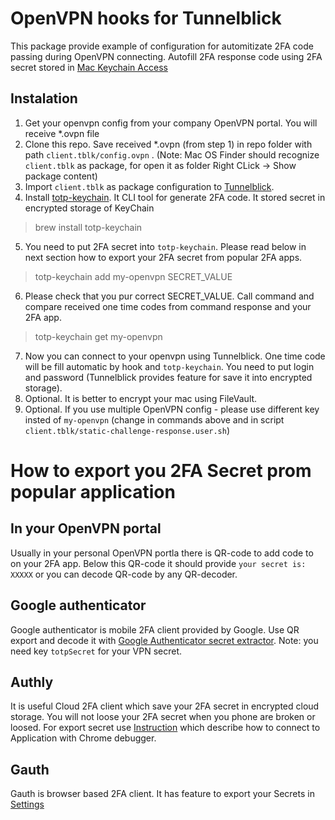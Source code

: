 # OpenVPN hooks for Tunnelblick

This package provide example of configuration for automitizate 2FA code passing during OpenVPN connecting.
Autofill 2FA response code using 2FA secret stored in [Mac Keychain Access](https://support.apple.com/en-gb/guide/keychain-access/kyca1083/mac) 

## Instalation

1. Get your openvpn config from your company OpenVPN portal. You will receive *.ovpn file
2. Clone this repo. Save received *.ovpn (from step 1) in repo folder with path `client.tblk/config.ovpn` . (Note: Mac OS Finder should recognize `client.tblk` as package, for open it as folder Right CLick -> Show package content)
3. Import `client.tblk` as package configuration to [Tunnelblick](https://tunnelblick.net/).
4. Install [totp-keychain](https://github.com/moul/totp-keychain). It CLI tool for generate 2FA code. It stored secret in encrypted storage of KeyChain
>  brew install totp-keychain
5. You need to put 2FA secret into `totp-keychain`. Please read below in next section how to export your 2FA secret from popular 2FA apps.
> totp-keychain add my-openvpn SECRET_VALUE
6. Please check that you pur correct SECRET_VALUE. Call command and compare received one time codes from command response and your 2FA app.
> totp-keychain get my-openvpn
7. Now you can connect to your openvpn using Tunnelblick. One time code will be fill automatic by hook and `totp-keychain`. You need to put login and password (Tunnelblick provides feature for save it into encrypted storage).
8. Optional. It is better to encrypt your mac using FileVault.
9. Optional. If you use multiple OpenVPN config - please use different key insted of `my-openvpn` (change in commands above and in script `client.tblk/static-challenge-response.user.sh`)

# How to export you 2FA Secret prom popular application
## In your OpenVPN portal
Usually in your personal OpenVPN portla there is QR-code to add code to on your 2FA app.
Below this QR-code it should provide `your secret is: XXXXX` or you can decode QR-code by any QR-decoder.

## Google authenticator
Google authenticator is mobile 2FA client provided by Google.
Use QR export and decode it with [Google Authenticator secret extractor](https://github.com/krissrex/google-authenticator-exporter).
Note: you need key `totpSecret` for your VPN secret.
## Authly
It is useful Cloud 2FA client which save your 2FA secret in encrypted cloud storage. You will not loose your 2FA secret when you phone are broken or loosed.
For export secret use [Instruction](https://gist.github.com/gboudreau/94bb0c11a6209c82418d01a59d958c93) which describe how to connect to Application with Chrome debugger.

## Gauth
Gauth is browser based 2FA client. It has feature to export your Secrets in [Settings](https://gauth.apps.gbraad.nl/#settings)

